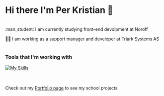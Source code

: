 
# Hi there I'm Per Kristian 👋    

<br>
:man_student: I am currently studying front-end devolpment at Noroff

:man_office_worker: I am working as a support manager and developer at Triark Systems AS  
<br>
  
### Tools that I'm working with
  
[![My Skills](https://skillicons.dev/icons?i=js,ts,html,css,vue,vscode,wordpress,figma)](https://skillicons.dev)  
<br>
<br>

Check out my [Portfolio page](https://illustrious-jalebi-bc6d76.netlify.app/) to see my school projects




<!--
**pkkronborg/pkkronborg** is a ✨ _special_ ✨ repository because its `README.md` (this file) appears on your GitHub profile.

-->
